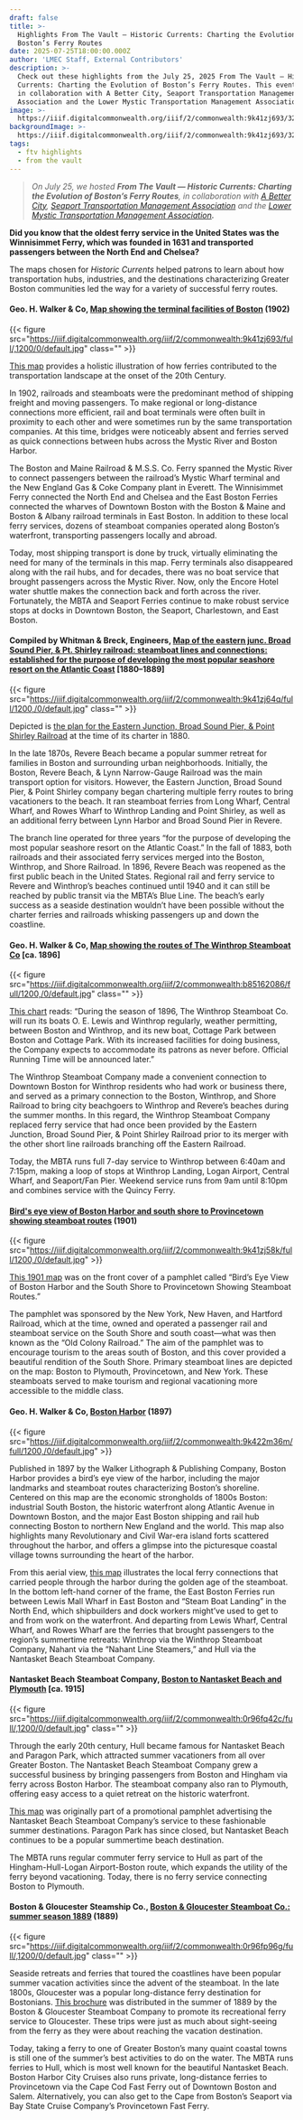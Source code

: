 ```yaml
---
draft: false
title: >-
  Highlights From The Vault — Historic Currents: Charting the Evolution of
  Boston’s Ferry Routes 
date: 2025-07-25T18:00:00.000Z
author: 'LMEC Staff, External Contributors'
description: >-
  Check out these highlights from the July 25, 2025 From The Vault — Historic
  Currents: Charting the Evolution of Boston’s Ferry Routes. This event was done
  in collaboration with A Better City, Seaport Transportation Management
  Association and the Lower Mystic Transportation Management Association.
image: >-
  https://iiif.digitalcommonwealth.org/iiif/2/commonwealth:9k41zj693/324,915,8784,4349/,1200/0/default.jpg
backgroundImage: >-
  https://iiif.digitalcommonwealth.org/iiif/2/commonwealth:9k41zj693/324,915,8784,4349/,1200/0/default.jpg
tags:
  - ftv highlights
  - from the vault
---
```


> *On July 25, we hosted **From The Vault — Historic Currents: Charting the Evolution of Boston’s Ferry Routes**, in collaboration with [A Better City](https://www.abettercity.org/), [Seaport Transportation Management Association](https://www.seaporttma.org/) and the [Lower Mystic Transportation Management Association](https://www.lowermystictma.com/)**.***

**Did you know that the oldest ferry service in the United States was the Winnisimmet Ferry, which was founded in 1631 and transported passengers between the North End and Chelsea?**

The maps chosen for *Historic Currents* helped patrons to learn about how transportation hubs, industries, and the destinations characterizing Greater Boston communities led the way for a variety of successful ferry routes.

#### Geo. H. Walker & Co, [Map showing the terminal facilities of Boston](https://collections.leventhalmap.org/search/commonwealth:wd376810x) (1902)

{{< figure src="https://iiif.digitalcommonwealth.org/iiif/2/commonwealth:9k41zj693/full/,1200/0/default.jpg" class="" >}}

[This map](https://collections.leventhalmap.org/search/commonwealth:wd376810x) provides a holistic illustration of how ferries contributed to the transportation landscape at the onset of the 20th Century.

In 1902, railroads and steamboats were the predominant method of shipping freight and moving passengers. To make regional or long-distance connections more efficient, rail and boat terminals were often built in proximity to each other and were sometimes run by the same transportation companies. At this time, bridges were noticeably absent and ferries served as quick connections between hubs across the Mystic River and Boston Harbor.

The Boston and Maine Railroad & M.S.S. Co. Ferry spanned the Mystic River to connect passengers between the railroad’s Mystic Wharf terminal and the New England Gas & Coke Company plant in Everett. The Winnisimmet Ferry connected the North End and Chelsea and the East Boston Ferries connected the wharves of Downtown Boston with the Boston & Maine and Boston & Albany railroad terminals in East Boston. In addition to these local ferry services, dozens of steamboat companies operated along Boston’s waterfront, transporting passengers locally and abroad.

Today, most shipping transport is done by truck, virtually eliminating the need for many of the terminals in this map. Ferry terminals also disappeared along with the rail hubs, and for decades, there was no boat service that brought passengers across the Mystic River. Now, only the Encore Hotel water shuttle makes the connection back and forth across the river. Fortunately, the MBTA and Seaport Ferries continue to make robust service stops at docks in Downtown Boston, the Seaport, Charlestown, and East Boston.

#### Compiled by Whitman & Breck, Engineers, [Map of the eastern junc. Broad Sound Pier, & Pt. Shirley railroad: steamboat lines and connections: established for the purpose of developing the most popular seashore resort on the Atlantic Coast](https://collections.leventhalmap.org/search/commonwealth:wd376689p) \[1880–1889]

{{< figure src="https://iiif.digitalcommonwealth.org/iiif/2/commonwealth:9k41zj64q/full/1200,/0/default.jpg" class="" >}}

Depicted is [the plan for the Eastern Junction, Broad Sound Pier, & Point Shirley Railroad](https://collections.leventhalmap.org/search/commonwealth:wd376689p) at the time of its charter in 1880.

In the late 1870s, Revere Beach became a popular summer retreat for families in Boston and surrounding urban neighborhoods. Initially, the Boston, Revere Beach, & Lynn Narrow-Gauge Railroad was the main transport option for visitors. However, the Eastern Junction, Broad Sound Pier, & Point Shirley company began chartering multiple ferry routes to bring vacationers to the beach. It ran steamboat ferries from Long Wharf, Central Wharf, and Rowes Wharf to Winthrop Landing and Point Shirley, as well as an additional ferry between Lynn Harbor and Broad Sound Pier in Revere.

The branch line operated for three years “for the purpose of developing the most popular seashore resort on the Atlantic Coast.” In the fall of 1883, both railroads and their associated ferry services merged into the Boston, Winthrop, and Shore Railroad. In 1896, Revere Beach was reopened as the first public beach in the United States. Regional rail and ferry service to Revere and Winthrop’s beaches continued until 1940 and it can still be reached by public transit via the MBTA’s Blue Line. The beach’s early success as a seaside destination wouldn’t have been possible without the charter ferries and railroads whisking passengers up and down the coastline.

#### Geo. H. Walker & Co, [Map showing the routes of The Winthrop Steamboat Co](https://collections.leventhalmap.org/search/commonwealth:x059cc723) \[ca. 1896]

{{< figure src="https://iiif.digitalcommonwealth.org/iiif/2/commonwealth:b85162086/full/1200,/0/default.jpg" class="" >}}

[This chart](https://collections.leventhalmap.org/search/commonwealth:x059cc723) reads: “During the season of 1896, The Winthrop Steamboat Co. will run its boats O. E. Lewis and Winthrop regularly, weather permitting, between Boston and Winthrop, and its new boat, Cottage Park between Boston and Cottage Park. With its increased facilities for doing business, the Company expects to accommodate its patrons as never before. Official Running Time will be announced later.”

The Winthrop Steamboat Company made a convenient connection to Downtown Boston for Winthrop residents who had work or business there, and served as a primary connection to the Boston, Winthrop, and Shore Railroad to bring city beachgoers to Winthrop and Revere’s beaches during the summer months. In this regard, the Winthrop Steamboat Company replaced ferry service that had once been provided by the Eastern Junction, Broad Sound Pier, & Point Shirley Railroad prior to its merger with the other short line railroads branching off the Eastern Railroad.

Today, the MBTA runs full 7-day service to Winthrop between 6:40am and 7:15pm, making a loop of stops at Winthrop Landing, Logan Airport, Central Wharf, and Seaport/Fan Pier. Weekend service runs from 9am until 8:10pm and combines service with the Quincy Ferry.

#### [Bird's eye view of Boston Harbor and south shore to Provincetown showing steamboat routes](https://collections.leventhalmap.org/search/commonwealth:wd3760753) (1901)

{{< figure src="https://iiif.digitalcommonwealth.org/iiif/2/commonwealth:9k41zj58k/full/1200,/0/default.jpg" >}}

[This 1901 map](https://collections.leventhalmap.org/search/commonwealth:wd3760753) was on the front cover of a pamphlet called “Bird’s Eye View of Boston Harbor and the South Shore to Provincetown Showing Steamboat Routes.”

The pamphlet was sponsored by the New York, New Haven, and Hartford Railroad, which at the time, owned and operated a passenger rail and steamboat service on the South Shore and south coast—what was then known as the “Old Colony Railroad.” The aim of the pamphlet was to encourage tourism to the areas south of Boston, and this cover provided a beautiful rendition of the South Shore. Primary steamboat lines are depicted on the map: Boston to Plymouth, Provincetown, and New York. These steamboats served to make tourism and regional vacationing more accessible to the middle class.

#### Geo. H. Walker & Co, [Boston Harbor](https://collections.leventhalmap.org/search/commonwealth:ng454q77c) (1897)

{{< figure src="https://iiif.digitalcommonwealth.org/iiif/2/commonwealth:9k422m36m/full/1200,/0/default.jpg" >}}

Published in 1897 by the Walker Lithograph & Publishing Company, Boston Harbor provides a bird’s eye view of the harbor, including the major landmarks and steamboat routes characterizing Boston’s shoreline. Centered on this map are the economic strongholds of 1800s Boston: industrial South Boston, the historic waterfront along Atlantic Avenue in Downtown Boston, and the major East Boston shipping and rail hub connecting Boston to northern New England and the world. This map also highlights many Revolutionary and Civil War-era island forts scattered throughout the harbor, and offers a glimpse into the picturesque coastal village towns surrounding the heart of the harbor.

From this aerial view, [this map](https://collections.leventhalmap.org/search/commonwealth:ng454q77c) illustrates the local ferry connections that carried people through the harbor during the golden age of the steamboat. In the bottom left-hand corner of the frame, the East Boston Ferries run between Lewis Mall Wharf in East Boston and “Steam Boat Landing” in the North End, which shipbuilders and dock workers might’ve used to get to and from work on the waterfront. And departing from Lewis Wharf, Central Wharf, and Rowes Wharf are the ferries that brought passengers to the region’s summertime retreats: Winthrop via the Winthrop Steamboat Company, Nahant via the “Nahant Line Steamers,” and Hull via the Nantasket Beach Steamboat Company.

#### Nantasket Beach Steamboat Company, [Boston to Nantasket Beach and Plymouth](https://collections.leventhalmap.org/search/commonwealth:0r96fq413) \[ca. 1915]

{{< figure src="https://iiif.digitalcommonwealth.org/iiif/2/commonwealth:0r96fq42c/full/,1200/0/default.jpg" class="" >}}

Through the early 20th century, Hull became famous for Nantasket Beach and Paragon Park, which attracted summer vacationers from all over Greater Boston. The Nantasket Beach Steamboat Company grew a successful business by bringing passengers from Boston and Hingham via ferry across Boston Harbor. The steamboat company also ran to Plymouth, offering easy access to a quiet retreat on the historic waterfront.

[This map](https://collections.leventhalmap.org/search/commonwealth:0r96fq413) was originally part of a promotional pamphlet advertising the Nantasket Beach Steamboat Company’s service to these fashionable summer destinations. Paragon Park has since closed, but Nantasket Beach continues to be a popular summertime beach destination. 

The MBTA runs regular commuter ferry service to Hull as part of the Hingham-Hull-Logan Airport-Boston route, which expands the utility of the ferry beyond vacationing. Today, there is no ferry service connecting Boston to Plymouth.

#### Boston & Gloucester Steamship Co., [Boston & Gloucester Steamboat Co.: summer season 1889](https://collections.leventhalmap.org/search/commonwealth:0r96fp956) (1889)

{{< figure src="https://iiif.digitalcommonwealth.org/iiif/2/commonwealth:0r96fp96g/full/,1200/0/default.jpg" class="" >}}

Seaside retreats and ferries that toured the coastlines have been popular summer vacation activities since the advent of the steamboat. In the late 1800s, Gloucester was a popular long-distance ferry destination for Bostonians. [This brochure](https://collections.leventhalmap.org/search/commonwealth:0r96fp956) was distributed in the summer of 1889 by the Boston & Gloucester Steamboat Company to promote its recreational ferry service to Gloucester. These trips were just as much about sight-seeing from the ferry as they were about reaching the vacation destination.

Today, taking a ferry to one of Greater Boston’s many quaint coastal towns is still one of the summer’s best activities to do on the water. The MBTA runs ferries to Hull, which is most well known for the beautiful Nantasket Beach. Boston Harbor City Cruises also runs private, long-distance ferries to Provincetown via the Cape Cod Fast Ferry out of Downtown Boston and Salem. Alternatively, you can also get to the Cape from Boston’s Seaport via Bay State Cruise Company’s Provincetown Fast Ferry.
